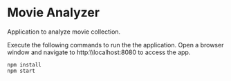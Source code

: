 # Movie Analyzer
Application to analyze movie collection.

Execute the following commands to run the the application. Open a browser window and navigate to http:\\\\localhost:8080 to access the app.

```
npm install
npm start
```
